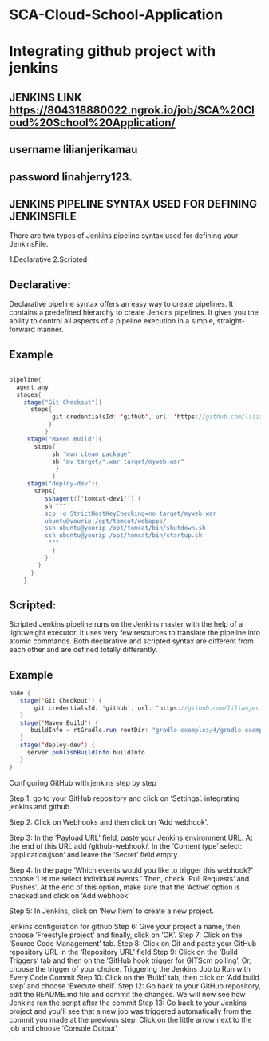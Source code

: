 # SCA-Cloud-School-Application
# Integrating github project with jenkins



## JENKINS LINK https://804318880022.ngrok.io/job/SCA%20Cloud%20School%20Application/
   ## username lilianjerikamau
   ## password linahjerry123.
        
        
        
## JENKINS PIPELINE SYNTAX USED FOR DEFINING JENKINSFILE
There are two types of Jenkins pipeline syntax used for defining your JenkinsFile.

1.Declarative
2.Scripted

## Declarative:

Declarative pipeline syntax offers an easy way to create pipelines. It contains a predefined hierarchy to create Jenkins pipelines. It gives you the ability to control all aspects of a pipeline execution in a simple, straight-forward manner.

## Example

```java

pipeline{
  agent any
  stages{
    stage("Git Checkout"){
      steps{
            git credentialsId: 'github', url: 'https://github.com/lilianjerikamau/SCA-Cloud-School-Application.git'
           }
          }
     stage("Maven Build"){
       steps{
            sh "mvn clean package"
            sh "mv target/*.war target/myweb.war"
             }
            }
     stage("deploy-dev"){
       steps{
          sshagent(['tomcat-dev1']) {
          sh """
          scp -o StrictHostKeyChecking=no target/myweb.war  
          ubuntu@yourip:/opt/tomcat/webapps/
          ssh ubuntu@yourip /opt/tomcat/bin/shutdown.sh
          ssh ubuntu@yourip /opt/tomcat/bin/startup.sh
           """
            }
          }
        }
      }
    }
```
    
  

## Scripted:

Scripted Jenkins pipeline runs on the Jenkins master with the help of a lightweight executor. It uses very few resources to translate the pipeline into atomic commands. Both declarative and scripted syntax are different from each other and are defined totally differently.


 ## Example 
 ```java
node {  
    stage('Git Checkout') { 
        git credentialsId: 'github', url: 'https://github.com/lilianjerikamau/SCA-Cloud-School-Application.git'
    }
    stage('Maven Build') { 
       buildInfo = rtGradle.run rootDir: "gradle-examples/4/gradle-example-ci-server/", buildFile: 'build.gradle', tasks: 'clean artifactoryPublish'
    }
    stage('deploy-dev') { 
      server.publishBuildInfo buildInfo
    }
}
  ```   
Configuring GitHub with jenkins step by step
 

Step 1: go to your GitHub repository and click on ‘Settings’.
integrating jenkins and github

Step 2: Click on Webhooks and then click on ‘Add webhook’.

Step 3: In the ‘Payload URL’ field, paste your Jenkins environment URL. At the end of this URL add /github-webhook/. In the ‘Content type’ select: ‘application/json’ and leave the ‘Secret’ field empty.

Step 4: In the page ‘Which events would you like to trigger this webhook?’ choose ‘Let me select individual events.’ Then, check ‘Pull Requests’ and ‘Pushes’. At the end of this option, make sure that the ‘Active’ option is checked and click on ‘Add webhook’ 

Step 5: In Jenkins, click on ‘New Item’ to create a new project.

jenkins configuration for github
Step 6: Give your project a name, then choose ‘Freestyle project’ and finally, click on ‘OK’.
Step 7: Click on the ‘Source Code Management’ tab.
Step 8: Click on Git and paste your GitHub repository URL in the ‘Repository URL’ field
Step 9: Click on the ‘Build Triggers’ tab and then on the ‘GitHub hook trigger for GITScm polling’. Or, choose the trigger of your choice.
Triggering the Jenkins Job to Run with Every Code Commit
Step 10: Click on the ‘Build’ tab, then click on ‘Add build step’ and choose ‘Execute shell’.
Step 12: Go back to your GitHub repository, edit the README.md file and commit the changes. We will now see how Jenkins ran the script after the commit
Step 13: Go back to your Jenkins project and you'll see that a new job was triggered automatically from the commit you made at the previous step. Click on the little arrow next to the job and choose ‘Console Output’.


 


 
  
       
